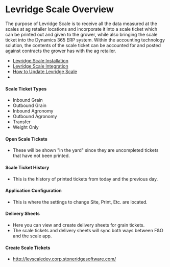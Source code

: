 ﻿# Levridge Scale Overview

The purpose of Levridge Scale is to receive all the data measured at the scales at ag retailer locations and incorporate it into a scale ticket
which can be printed out and given to the grower, while also bringing the scale ticket into the Dynamics 365 ERP system. 
Within the accounting technology solution, the contents of the scale ticket can be accounted for and posted against contracts the grower has with the ag retailer. 

  - [Levridge Scale Installation](scale.md)
  - [Levridge Scale Integration](scale-integration.md) 
  - [How to Update Levridge Scale](howtoupdatelevridgescale.md)
  - 

#### Scale Ticket Types

- Inbound Grain
- Outbound Grain
- Inbound Agronomy
- Outbound Agronomy
- Transfer
- Weight Only

#### Open Scale Tickets
- These will be shown "in the yard" since they are uncompleted tickets that have not been printed.

#### Scale Ticket History
- This is the history of printed tickets from today and the previous day.

#### Application Configuration
- This is where the settings to change Site, Print, Etc. are located.

#### Delivery Sheets
- Here you can view and create delivery sheets for grain tickets.
- The scale tickets and delivery sheets will sync both ways between F&O and the scale app.

#### Create Scale Tickets
- http://levscaledev.corp.stoneridgesoftware.com/